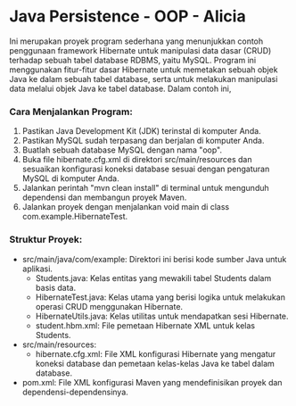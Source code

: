 # Java Persistence - OOP - Alicia
Ini merupakan proyek program sederhana yang menunjukkan contoh penggunaan framework Hibernate untuk manipulasi data dasar (CRUD) terhadap sebuah tabel database RDBMS, yaitu MySQL.
Program ini menggunakan fitur-fitur dasar Hibernate untuk memetakan sebuah objek Java ke dalam sebuah tabel database, serta untuk melakukan manipulasi data melalui objek Java ke tabel database.
Dalam contoh ini, 

### Cara Menjalankan Program:

1. Pastikan Java Development Kit (JDK) terinstal di komputer Anda.
2. Pastikan MySQL sudah terpasang dan berjalan di komputer Anda.
3. Buatlah sebuah database MySQL dengan nama "oop".
4. Buka file hibernate.cfg.xml di direktori src/main/resources dan sesuaikan konfigurasi koneksi database sesuai dengan pengaturan MySQL di komputer Anda.
5. Jalankan perintah "mvn clean install" di terminal untuk mengunduh dependensi dan membangun proyek Maven.
6. Jalankan proyek dengan menjalankan void main di class com.example.HibernateTest.

### Struktur Proyek:

- src/main/java/com/example: Direktori ini berisi kode sumber Java untuk aplikasi.
  - Students.java: Kelas entitas yang mewakili tabel Students dalam basis data.
  - HibernateTest.java: Kelas utama yang berisi logika untuk melakukan operasi CRUD menggunakan Hibernate.
  - HibernateUtils.java: Kelas utilitas untuk mendapatkan sesi Hibernate.
  - student.hbm.xml: File pemetaan Hibernate XML untuk kelas Students.
- src/main/resources:
  - hibernate.cfg.xml: File XML konfigurasi Hibernate yang mengatur koneksi database dan pemetaan kelas-kelas Java ke tabel dalam database.
- pom.xml: File XML konfigurasi Maven yang mendefinisikan proyek dan dependensi-dependensinya.
